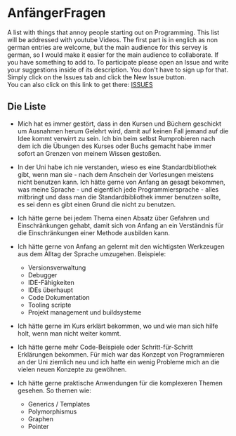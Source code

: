 # AnfängerFragen

A list with things that annoy people starting out on Programming. This list will be addressed with youtube Videos. The first part is in englich as non german entries are welcome, but the main audience for this servey is german, so I would make it easier for the main audience to collaborate. If you have something to add to. To participate please open an Issue and write your suggestions inside of its description. You don't have to sign up for that. Simply click on the Issues tab and click the New Issue button.  
You can also click on this link to get there: [ISSUES](https://github.com/StefanSchmelz/AnfaenngerFragen/issues)

## Die Liste

 *  Mich hat es immer gestört, dass in den Kursen und Büchern geschickt um Ausnahmen herum Gelehrt wird, damit auf keinen Fall
    jemand auf die Idee kommt verwirrt zu sein. Ich bin beim selbst Rumprobieren nach dem ich die Übungen des Kurses oder Buchs gemacht habe immer sofort an 
    Grenzen von meinem Wissen gestoßen.
    
 *  In der Uni habe ich nie verstanden, wieso es eine Standardbibliothek gibt, wenn man sie - nach dem Anschein der Vorlesungen meistens nicht benutzen kann. 
    Ich hätte gerne von Anfang an gesagt  bekommen, was meine Sprache - und eigentlich jede Programmiersprache - alles mitbringt und dass man die 
    Standardbibliothek immer benutzen sollte, es sei denn es gibt einen Grund die nicht zu benutzen. 
    
 *  Ich hätte gerne bei jedem Thema einen Absatz über Gefahren und Einschränkungen gehabt, damit sich von Anfang an ein Verständnis für die Einschränkungen 
    einer Methode ausbilden kann.

 *  Ich hätte gerne von Anfang an gelernt mit den wichtigsten Werkzeugen aus dem Alltag der Sprache umzugehen.  Beispiele:
    *  Versionsverwaltung
    *  Debugger
    *  IDE-Fähigkeiten
    *  IDEs überhaupt
    *  Code Dokumentation
    *  Tooling scripte
    *  Projekt management und buildsysteme
    
 *  Ich hätte gerne im Kurs erklärt bekommen, wo und wie man sich hilfe holt, wenn man nicht weiter kommt.
 
 *  Ich hätte gerne mehr Code-Beispiele oder Schritt-für-Schritt Erklärungen bekommen. Für mich war
    das Konzept von Programmieren an der Uni ziemlich neu und ich hatte ein wenig Probleme mich an die vielen neuen Konzepte zu gewöhnen.

 *  Ich hätte gerne praktische Anwendungen für die komplexeren Themen gesehen. So themen wie:
    *  Generics / Templates
    *  Polymorphismus
    *  Graphen
    *  Pointer
